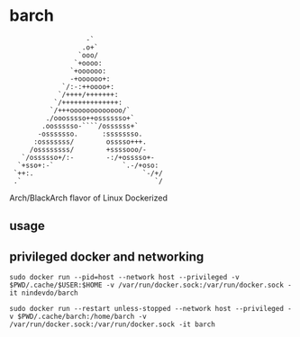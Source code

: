 # barch
```
                   -`
                  .o+`                 
                 `ooo/                 
                `+oooo:                
               `+oooooo:               
               -+oooooo+:              
             `/:-:++oooo+:             
            `/++++/+++++++:            
           `/++++++++++++++:           
          `/+++ooooooooooooo/`         
         ./ooosssso++osssssso+`
        .oossssso-````/ossssss+`
       -osssssso.      :ssssssso.
      :osssssss/        osssso+++.
     /ossssssss/        +ssssooo/-
   `/ossssso+/:-        -:/+osssso+-
  `+sso+:-`                 `.-/+oso:
 `++:.                           `-/+/
 .`                                 `/
 ```
Arch/BlackArch flavor of Linux Dockerized

## usage
## privileged docker and networking
`sudo docker run --pid=host --network host --privileged -v $PWD/.cache/$USER:$HOME -v /var/run/docker.sock:/var/run/docker.sock -it nindevdo/barch`

`sudo docker run --restart unless-stopped --network host --privileged -v $PWD/.cache/barch:/home/barch -v /var/run/docker.sock:/var/run/docker.sock -it barch`
